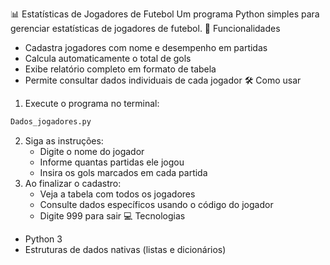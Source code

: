 📊 Estatísticas de Jogadores de Futebol
Um programa Python simples para gerenciar estatísticas de jogadores de futebol.
🚀 Funcionalidades
- Cadastra jogadores com nome e desempenho em partidas
- Calcula automaticamente o total de gols
- Exibe relatório completo em formato de tabela
- Permite consultar dados individuais de cada jogador
🛠️ Como usar
1. Execute o programa no terminal:
```bash
Dados_jogadores.py
```
2. Siga as instruções:
   - Digite o nome do jogador
   - Informe quantas partidas ele jogou
   - Insira os gols marcados em cada partida
3. Ao finalizar o cadastro:
   - Veja a tabela com todos os jogadores
   - Consulte dados específicos usando o código do jogador
   - Digite 999 para sair
 💻 Tecnologias
- Python 3
- Estruturas de dados nativas (listas e dicionários)
